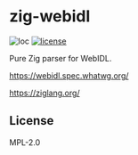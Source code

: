 # zig-webidl
![loc](https://sloc.xyz/github/nektro/zig-webidl)
[![license](https://img.shields.io/github/license/nektro/zig-webidl.svg)](https://github.com/nektro/zig-webidl/blob/master/LICENSE)

Pure Zig parser for WebIDL.

https://webidl.spec.whatwg.org/

https://ziglang.org/

## License

MPL-2.0

